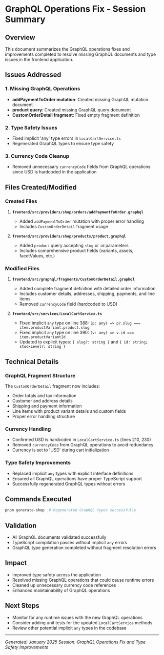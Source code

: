 # GraphQL Operations Fix - Session Summary

## Overview
This document summarizes the GraphQL operations fixes and improvements completed to resolve missing GraphQL documents and type issues in the frontend application.

## Issues Addressed

### 1. Missing GraphQL Operations
- **addPaymentToOrder mutation**: Created missing GraphQL mutation document
- **product query**: Created missing GraphQL query document
- **CustomOrderDetail fragment**: Fixed empty fragment definition

### 2. Type Safety Issues
- Fixed implicit 'any' type errors in `LocalCartService.ts`
- Regenerated GraphQL types to ensure type safety

### 3. Currency Code Cleanup
- Removed unnecessary `currencyCode` fields from GraphQL operations since USD is hardcoded in the application

## Files Created/Modified

### Created Files
1. **`frontend/src/providers/shop/orders/addPaymentToOrder.graphql`**
   - Added `addPaymentToOrder` mutation with proper error handling
   - Includes `CustomOrderDetail` fragment usage

2. **`frontend/src/providers/shop/products/product.graphql`**
   - Added `product` query accepting `slug` or `id` parameters
   - Includes comprehensive product fields (variants, assets, facetValues, etc.)

### Modified Files
1. **`frontend/src/graphql/fragments/CustomOrderDetail.graphql`**
   - Added complete fragment definition with detailed order information
   - Includes customer details, addresses, shipping, payments, and line items
   - Removed `currencyCode` field (hardcoded to USD)

2. **`frontend/src/services/LocalCartService.ts`**
   - Fixed implicit `any` type on line 388: `(p: any) => p?.slug === item.productVariant.product.slug`
   - Fixed implicit `any` type on line 390: `(v: any) => v.id === item.productVariantId`
   - Updated to explicit types: `{ slug?: string }` and `{ id: string; stockLevel?: string }`

## Technical Details

### GraphQL Fragment Structure
The `CustomOrderDetail` fragment now includes:
- Order totals and tax information
- Customer and address details
- Shipping and payment information
- Line items with product variant details and custom fields
- Proper error handling structure

### Currency Handling
- Confirmed USD is hardcoded in `LocalCartService.ts` (lines 210, 230)
- Removed `currencyCode` from GraphQL operations to avoid redundancy
- Currency is set to 'USD' during cart initialization

### Type Safety Improvements
- Replaced implicit `any` types with explicit interface definitions
- Ensured all GraphQL operations have proper TypeScript support
- Successfully regenerated GraphQL types without errors

## Commands Executed
```bash
pnpm generate-shop  # Regenerated GraphQL types successfully
```

## Validation
- All GraphQL documents validated successfully
- TypeScript compilation passes without implicit `any` errors
- GraphQL type generation completed without fragment resolution errors

## Impact
- Improved type safety across the application
- Resolved missing GraphQL operations that could cause runtime errors
- Cleaned up unnecessary currency code references
- Enhanced maintainability of GraphQL operations

## Next Steps
- Monitor for any runtime issues with the new GraphQL operations
- Consider adding unit tests for the updated `LocalCartService` methods
- Review other potential implicit `any` types in the codebase

---
*Generated: January 2025*
*Session: GraphQL Operations Fix and Type Safety Improvements*